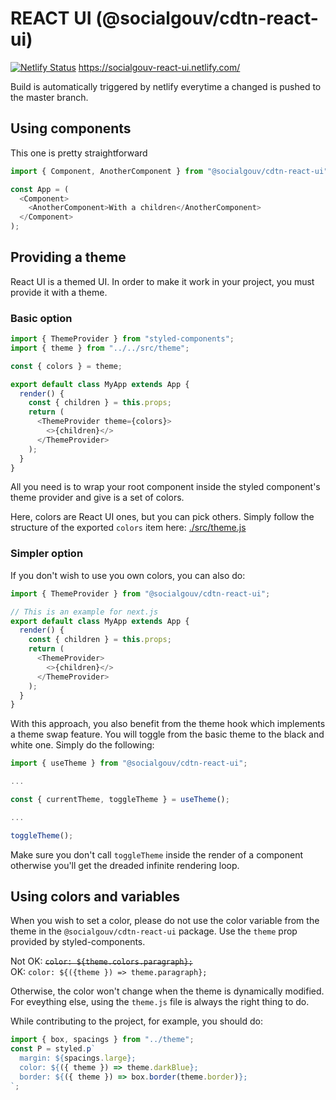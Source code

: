 # REACT UI (@socialgouv/cdtn-react-ui)

[![Netlify Status](https://api.netlify.com/api/v1/badges/a6e5ebcd-e0bc-4eda-b416-fc8ddf217310/deploy-status)](https://app.netlify.com/sites/socialgouv-react-ui/deploys)
https://socialgouv-react-ui.netlify.com/

Build is automatically triggered by netlify everytime a changed is pushed to the master branch.

## Using components

This one is pretty straightforward

```js
import { Component, AnotherComponent } from "@socialgouv/cdtn-react-ui";

const App = (
  <Component>
    <AnotherComponent>With a children</AnotherComponent>
  </Component>
);
```

## Providing a theme

React UI is a themed UI. In order to make it work in your project, you must provide it with a theme.

### Basic option

```js
import { ThemeProvider } from "styled-components";
import { theme } from "../../src/theme";

const { colors } = theme;

export default class MyApp extends App {
  render() {
    const { children } = this.props;
    return (
      <ThemeProvider theme={colors}>
        <>{children}</>
      </ThemeProvider>
    );
  }
}
```

All you need is to wrap your root component inside the styled component's theme provider and give is a set of colors.

Here, colors are React UI ones, but you can pick others. Simply follow the structure of the exported `colors` item here: [./src/theme.js](https://github.com/SocialGouv/code-du-travail-numerique/blob/master/packages/react-ui/src/theme.js)

### Simpler option

If you don't wish to use you own colors, you can also do:

```js
import { ThemeProvider } from "@socialgouv/cdtn-react-ui";

// This is an example for next.js
export default class MyApp extends App {
  render() {
    const { children } = this.props;
    return (
      <ThemeProvider>
        <>{children}</>
      </ThemeProvider>
    );
  }
}
```

With this approach, you also benefit from the theme hook which implements a theme swap feature. You will toggle from the basic theme to the black and white one. Simply do the following:

```js
import { useTheme } from "@socialgouv/cdtn-react-ui";

...

const { currentTheme, toggleTheme } = useTheme();

...

toggleTheme();
```

Make sure you don't call `toggleTheme` inside the render of a component otherwise you'll get the dreaded infinite rendering loop.

## Using colors and variables

When you wish to set a color, please do not use the color variable from the theme in the `@socialgouv/cdtn-react-ui` package.
Use the `theme` prop provided by styled-components.

Not OK: ~~`color: ${theme.colors.paragraph};`~~<br />
OK: `color: ${({theme }) => theme.paragraph};`

Otherwise, the color won't change when the theme is dynamically modified. For eveything else, using the `theme.js` file is always the right thing to do.

While contributing to the project, for example, you should do:

```js
import { box, spacings } from "../theme";
const P = styled.p`
  margin: ${spacings.large};
  color: ${({ theme }) => theme.darkBlue};
  border: ${({ theme }) => box.border(theme.border)};
`;
```

